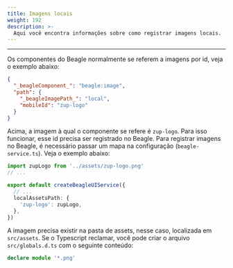 ```yaml
---
title: Imagens locais
weight: 192
description: >-
  Aqui você encontra informações sobre como registrar imagens locais.
---
```


---

Os componentes do Beagle normalmente se referem a imagens por id, veja o exemplo abaixo:

```json
{
  "_beagleComponent_": "beagle:image",
  "path": {
    "_beagleImagePath_": "local",
    "mobileId": "zup-logo"
  }
}
```

Acima, a imagem à qual o componente se refere é `zup-logo`. Para isso funcionar, esse id precisa
ser registrado no Beagle. Para registrar imagens no Beagle, é necessário passar um mapa na
configuração (`beagle-service.ts`). Veja o exemplo abaixo:

```typescript
import zupLogo from '../assets/zup-logo.png'
// ...

export default createBeagleUIService({
  // ...
  localAssetsPath: {
    'zup-logo': zupLogo,
  },
})
```

A imagem precisa existir na pasta de assets, nesse caso, localizada em `src/assets`. Se o Typescript
reclamar, você pode criar o arquivo `src/globals.d.ts` com o seguinte conteúdo:

```typescript
declare module '*.png'
```
